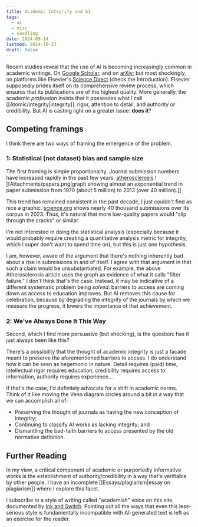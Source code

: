 ```yaml
---
title: Academic Integrity and AI
tags:
  - ai
  - misc
  - seedling
date: 2024-09-14
lastmod: 2024-10-23
draft: false
---
```

Recent studies reveal that the use of AI is becoming increasingly common in academic writings. On [Google Scholar](https://misinforeview.hks.harvard.edu/article/gpt-fabricated-scientific-papers-on-google-scholar-key-features-spread-and-implications-for-preempting-evidence-manipulation/), and on [arXiv](https://arxiv.org/abs/2403.13812); but most shockingly, on platforms like Elsevier's [Science Direct](http://web.archive.org/web/20240315011933/https://www.sciencedirect.com/science/article/abs/pii/S2468023024002402) (check the Introduction). Elsevier supposedly prides itself on its comprehensive review process, which ensures that its publications are of the highest quality. More generally, the academic *profession* insists that it possesses what I call [[Atomic/integrity|integrity]]: rigor, attention to detail, and authority or credibility. But AI is casting light on a greater issue: **does it**?
## Competing framings
I think there are two ways of framing the emergence of the problem.
### 1: Statistical (not dataset) bias and sample size
The first framing is simple proportionality. Journal submission numbers have increased rapidly in the past few years: [atherosclerosis](https://www.atherosclerosis-journal.com/article/S0021-9150(13)00456-5/abstract)
![[Attachments/papers.png|graph showing almost an exponential trend in paper submission from 1970 (about 5 million) to 2013 (over 40 million).]]

This trend has remained consistent in the past decade, I just couldn't find as nice a graphic. [science.org](https://science.org/content/page/journal-metrics) shows nearly 40 thousand submissions over its corpus in 2023. Thus, it's natural that more low-quality papers would "slip through the cracks" or similar.

I'm not interested in doing the statistical analysis (especially because it would probably require creating a quantitative analysis metric for integrity, which I super don't want to spend time on), but this is just one hypothesis.

I am, however, aware of the argument that there's nothing inherently bad about a rise in submissions in and of itself. I agree with that argument in that such a claim would be unsubstantiated. For example, the above Atherosclerosis article uses the graph as evidence of what it calls "filter failure." I don't think that's the case. Instead, it may be indicative of a different systematic problem being *solved*: barriers to access are coming down as access to education improves. But AI removes this cause for celebration, because by degrading the integrity of the journals by which we measure the progress, it lowers the importance of that achievement.
### 2: We've Always Done It This Way
Second, which I find more persuasive (but shocking), is the question: has it just always been like this? 

There's a possibility that the thought of academic integrity is just a facade meant to preserve the aforementioned barriers to access. I do understand how it can be seen as hegemonic in nature. Detail requires (paid) time, intellectual rigor requires education, credibility requires access to information, authority requires experience...

If that's the case, I'd definitely advocate for a shift in academic norms. Think of it like moving the Venn diagram circles around a bit in a way that we can accomplish all of:
- Preserving the thought of journals as having the new conception of integrity;
- Continuing to classify AI works as lacking integrity; and
- Dismantling the bad-faith barriers to access presented by the old normative definition.
## Further Reading
In my view, a critical component of academic or purportedly informative works is the establishment of authority/credibility in a way that's verifiable by other people. I have an incomplete [[Essays/plagiarism|essay on plagiarism]] where I explore this facet.

I subscribe to a style of writing called "academ*ish*" voice on this site, documented by [Ink and Switch](https://inkandswitch.notion.site/Academish-Voice-0d8126b3be5545d2a21705ceedb5dd45). Pointing out all the ways that even this less-serious style is fundamentally incompatible with AI-generated text is left as an exercise for the reader.